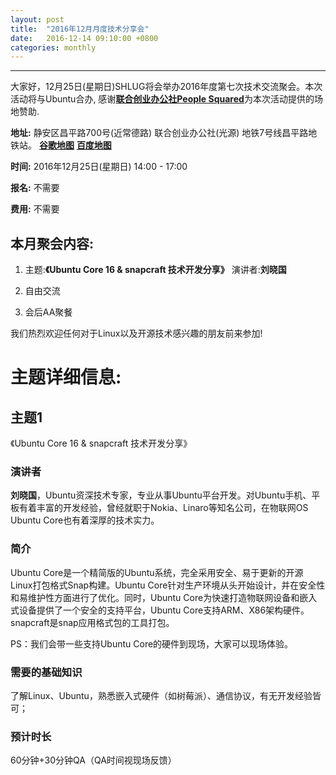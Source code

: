 ```yaml
---
layout: post
title:  "2016年12月月度技术分享会"
date:   2016-12-14 09:10:00 +0800
categories: monthly
---
```

--------------------------------------------------------------------------------
大家好，12月25日(星期日)SHLUG将会举办2016年度第七次技术交流聚会。本次活动将与Ubuntu合办, 感谢[**联合创业办公社People Squared**](http://www.people-squared.com/lighthouse.html)为本次活动提供的场地赞助.
  

**地址:** 静安区昌平路700号(近常德路) 联合创业办公社(光源) 地铁7号线昌平路地铁站。 [**谷歌地图**](https://goo.gl/maps/3XjoQjKra6m) [**百度地图**](http://j.map.baidu.com/fZ8PH)

**时间:** 2016年12月25日(星期日) 14:00 - 17:00

**报名:** 不需要

**费用:** 不需要

本月聚会内容:
---------------
1. 主题:**《Ubuntu Core 16 & snapcraft 技术开发分享》** 演讲者:**刘晓国**

2. 自由交流

3. 会后AA聚餐

我们热烈欢迎任何对于Linux以及开源技术感兴趣的朋友前来参加!

# 主题详细信息:
## 主题1
《Ubuntu Core 16 & snapcraft 技术开发分享》

### 演讲者
**刘晓国**，Ubuntu资深技术专家，专业从事Ubuntu平台开发。对Ubuntu手机、平板有着丰富的开发经验，曾经就职于Nokia、Linaro等知名公司，在物联网OS Ubuntu Core也有着深厚的技术实力。

### 简介
Ubuntu Core是一个精简版的Ubuntu系统，完全采用安全、易于更新的开源Linux打包格式Snap构建。Ubuntu Core针对生产环境从头开始设计，并在安全性和易维护性方面进行了优化。同时，Ubuntu Core为快速打造物联网设备和嵌入式设备提供了一个安全的支持平台，Ubuntu Core支持ARM、X86架构硬件。snapcraft是snap应用格式包的工具打包。

PS：我们会带一些支持Ubuntu Core的硬件到现场，大家可以现场体验。

### 需要的基础知识
了解Linux、Ubuntu，熟悉嵌入式硬件（如树莓派）、通信协议，有无开发经验皆可；

### 预计时长
60分钟+30分钟QA（QA时间视现场反馈）

